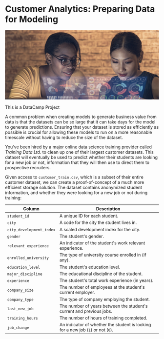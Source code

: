 # Customer Analytics: Preparing Data for Modeling
 
![Two data scientists working on a dashboard.](hr-image-small.png)

This is a DataCamp Project 

A common problem when creating models to generate business value from data is that the datasets can be so large that it can take days for the model to generate predictions. Ensuring that your dataset is stored as efficiently as possible is crucial for allowing these models to run on a more reasonable timescale without having to reduce the size of the dataset.

You've been hired by a major online data science training provider called *Training Data Ltd.* to clean up one of their largest customer datasets. This dataset will eventually be used to predict whether their students are looking for a new job or not, information that they will then use to direct them to prospective recruiters.

Given access to `customer_train.csv`, which is a subset of their entire customer dataset, we can create a proof-of-concept of a much more efficient storage solution. The dataset contains anonymized student information, and whether they were looking for a new job or not during training:

| Column                   | Description                                                                      |
|------------------------- |--------------------------------------------------------------------------------- |
| `student_id`             | A unique ID for each student.                                                    |
| `city`                   | A code for the city the student lives in.                                        |
| `city_development_index` | A scaled development index for the city.                                         |
| `gender`                 | The student's gender.                                                            |
| `relevant_experience`    | An indicator of the student's work relevant experience.                          |
| `enrolled_university`    | The type of university course enrolled in (if any).                              |
| `education_level`        | The student's education level.                                                   |
| `major_discipline`       | The educational discipline of the student.                                       |
| `experience`             | The student's total work experience (in years).                                  |
| `company_size`           | The number of employees at the student's current employer.                       |
| `company_type`           | The type of company employing the student.                                       |
| `last_new_job`           | The number of years between the student's current and previous jobs.             |
| `training_hours`         | The number of hours of training completed.                                       |
| `job_change`             | An indicator of whether the student is looking for a new job (`1`) or not (`0`). |
